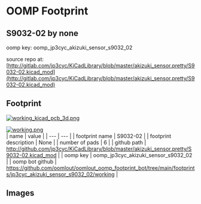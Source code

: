# OOMP Footprint  
## S9032-02  by none  
  
oomp key: oomp_jp3cyc_akizuki_sensor_s9032_02  
  
source repo at: [http://gitlab.com/jp3cyc/KiCadLibrary/blob/master/akizuki_sensor.pretty/S9032-02.kicad_mod](http://gitlab.com/jp3cyc/KiCadLibrary/blob/master/akizuki_sensor.pretty/S9032-02.kicad_mod)  
## Footprint  
  
[![working_kicad_pcb_3d.png](working_kicad_pcb_3d_600.png)](working_kicad_pcb_3d.png)  
  
[![working.png](working_600.png)](working.png)  
| name | value | 
| --- | --- | 
| footprint name | S9032-02 | 
| footprint description | None | 
| number of pads | 6 | 
| github path | http://github.com/jp3cyc/KiCadLibrary/blob/master/akizuki_sensor.pretty/S9032-02.kicad_mod | 
| oomp key | oomp_jp3cyc_akizuki_sensor_s9032_02 | 
| oomp bot github | https://github.com/oomlout/oomlout_oomp_footprint_bot/tree/main/footprints/jp3cyc_akizuki_sensor_s9032_02/working | 
## Images  
